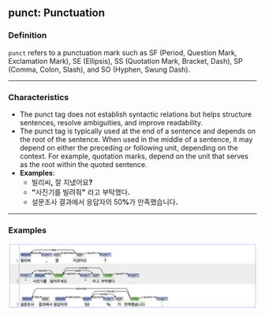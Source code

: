 ## punct: Punctuation

### Definition
`punct` refers to a punctuation mark such as SF (Period, Question Mark, Exclamation Mark), SE (Ellipsis), SS (Quotation Mark, Bracket, Dash), SP (Comma, Colon, Slash), and SO (Hyphen, Swung Dash).

---

### Characteristics
- The punct tag does not establish syntactic relations but helps structure sentences, resolve ambiguities, and improve readability.
- The punct tag is typically used at the end of a sentence and depends on the root of the sentence. When used in the middle of a sentence, it may depend on either the preceding or following unit, depending on the context. For example, quotation marks, depend on the unit that serves as the root within the quoted sentence.
- **Examples**:
  - 빌리씨<strong>,</strong> 잘 지냈어요<strong>?</strong> 
  - <strong>“</strong>사진기를 빌려줘<strong>"</strong> 라고 부탁했다<strong>.</strong> 
  - 설문조사 결과에서 응답자의 50<strong>%</strong>가 만족했습니다<strong>.</strong>



---

### Examples
![punct example](punct.png)
